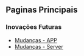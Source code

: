 ## Paginas Principais

### Inovações Futuras
* [Mudanças - APP](https://github.com/hozeis/mm-public-wiki/blob/main/inovacao/Mudanças-APP.md)
* [Mudanças - Server](https://github.com/hozeis/mm-public-wiki/blob/main/inovacao/Mudanças-Server.md)
